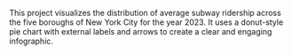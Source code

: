 This project visualizes the distribution of average subway ridership across the five boroughs of New York City for the year 2023.
It uses a donut-style pie chart with external labels and arrows to create a clear and engaging infographic.
